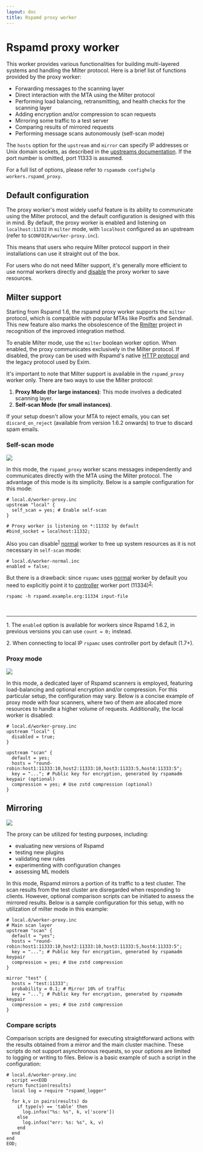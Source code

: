 ```yaml
---
layout: doc
title: Rspamd proxy worker
---
```


# Rspamd proxy worker

This worker provides various functionalities for building multi-layered systems and handling the Milter protocol. Here is a brief list of functions provided by the proxy worker:

* Forwarding messages to the scanning layer
* Direct interaction with the MTA using the Milter protocol
* Performing load balancing, retransmitting, and health checks for the scanning layer
* Adding encryption and/or compression to scan requests
* Mirroring some traffic to a test server
* Comparing results of mirrored requests
* Performing message scans autonomously (self-scan mode)

The `hosts` option for the `upstream` and `mirror` can specify IP addresses or Unix domain sockets, as described in the [upstreams documentation](https://rspamd.com/doc/configuration/upstream.html). If the port number is omitted, port 11333 is assumed.

For a full list of options, please refer to `rspamadm confighelp workers.rspamd_proxy`.

## Default configuration

The proxy worker's most widely useful feature is its ability to communicate using the Milter protocol, and the default configuration is designed with this in mind. By default, the proxy worker is enabled and listening on `localhost:11332` in `milter` mode, with `localhost` configured as an upstream (refer to `$CONFDIR/worker-proxy.inc`).

This means that users who require Milter protocol support in their installations can use it straight out of the box.

For users who do not need Milter support, it's generally more efficient to use normal workers directly and [disable](https://rspamd.com/doc/workers/#common-worker-options) the proxy worker to save resources.

## Milter support

Starting from Rspamd 1.6, the rspamd proxy worker supports the `milter` protocol, which is compatible with popular MTAs like Postfix and Sendmail. This new feature also marks the obsolescence of the [Rmilter](https://rspamd.com/rmilter/) project in recognition of the improved integration method.

To enable Milter mode, use the `milter` boolean worker option. When enabled, the proxy communicates exclusively in the Milter protocol. If disabled, the proxy can be used with Rspamd's native [HTTP protocol](https://rspamd.com/doc/architecture/protocol.html) and the legacy protocol used by Exim.

It's important to note that Milter support is available in the `rspamd_proxy` worker only. There are two ways to use the Milter protocol:

1. **Proxy Mode (for large instances)**: This mode involves a dedicated scanning layer.
2. **Self-scan Mode (for small instances)**.

If your setup doesn't allow your MTA to reject emails, you can set `discard_on_reject` (available from version 1.6.2 onwards) to true to discard spam emails.

### Self-scan mode

<img class="img-responsive" src="{{ site.baseurl }}/img/rspamd_milter_direct.png">

In this mode, the `rspamd_proxy` worker scans messages independently and communicates directly with the MTA using the Milter protocol. The advantage of this mode is its simplicity. Below is a sample configuration for this mode:

~~~ucl
# local.d/worker-proxy.inc
upstream "local" {
  self_scan = yes; # Enable self-scan
}

# Proxy worker is listening on *:11332 by default
#bind_socket = localhost:11332;
~~~

Also you can disable<sup>[1](#fn1)</sup> [normal](normal.html) worker to free up system resources as it is not necessary in `self-scan` mode:

~~~ucl
# local.d/worker-normal.inc
enabled = false;
~~~

But there is a drawback: since `rspamc` uses [normal](normal.html) worker by default you need to explicitly point it to [controller](controller.html) worker port (11334)<sup>[2](#fn1)</sup>:

~~~
rspamc -h rspamd.example.org:11334 input-file
~~~

&nbsp;

---
<a name="fn1">1.</a> The `enabled` option is available for workers since Rspamd 1.6.2, in  previous versions you can use `count = 0;` instead.

<a name="fn1">2.</a> When connecting to local IP `rspamc` uses controller port by default (1.7+).

### Proxy mode

<img class="img-responsive" src="{{ site.baseurl }}/img/rspamd_milter_proxy.png">

In this mode, a dedicated layer of Rspamd scanners is employed, featuring load-balancing and optional encryption and/or compression. For this particular setup, the configuration may vary. Below is a concise example of proxy mode with four scanners, where two of them are allocated more resources to handle a higher volume of requests. Additionally, the local worker is disabled:

~~~ucl
# local.d/worker-proxy.inc
upstream "local" {
  disabled = true;
}

upstream "scan" {
  default = yes;
  hosts = "round-robin:host1:11333:10,host2:11333:10,host3:11333:5,host4:11333:5";
  key = "..."; # Public key for encryption, generated by rspamadm keypair (optional)
  compression = yes; # Use zstd compression (optional)
}
~~~

## Mirroring

<img class="img-responsive" src="{{ site.baseurl }}/img/rspamd-testing.jpg">

The proxy can be utilized for testing purposes, including:

* evaluating new versions of Rspamd
* testing new plugins
* validating new rules
* experimenting with configuration changes
* assessing ML models

In this mode, Rspamd mirrors a portion of its traffic to a test cluster. The scan results from the test cluster are disregarded when responding to clients. However, optional comparison scripts can be initiated to assess the mirrored results. Below is a sample configuration for this setup, with no utilization of milter mode in this example:

~~~ucl
# local.d/worker-proxy.inc
# Main scan layer
upstream "scan" {
  default = "yes";
  hosts = "round-robin:host1:11333:10,host2:11333:10,host3:11333:5,host4:11333:5";
  key = "..."; # Public key for encryption, generated by rspamadm keypair
  compression = yes; # Use zstd compression
}

mirror "test" {
  hosts = "test:11333";
  probability = 0.1; # Mirror 10% of traffic
  key = "..."; # Public key for encryption, generated by rspamadm keypair
  compression = yes; # Use zstd compression
}
~~~

### Compare scripts

Comparison scripts are designed for executing straightforward actions with the results obtained from a mirror and the main cluster machine. These scripts do not support asynchronous requests, so your options are limited to logging or writing to files. Below is a basic example of such a script in the configuration:

~~~ucl
# local.d/worker-proxy.inc
  script =<<EOD
return function(results)
  local log = require "rspamd_logger"

  for k,v in pairs(results) do
    if type(v) == 'table' then
      log.infox("%s: %s", k, v['score'])
    else
      log.infox("err: %s: %s", k, v)
    end
  end
end
EOD;
~~~
